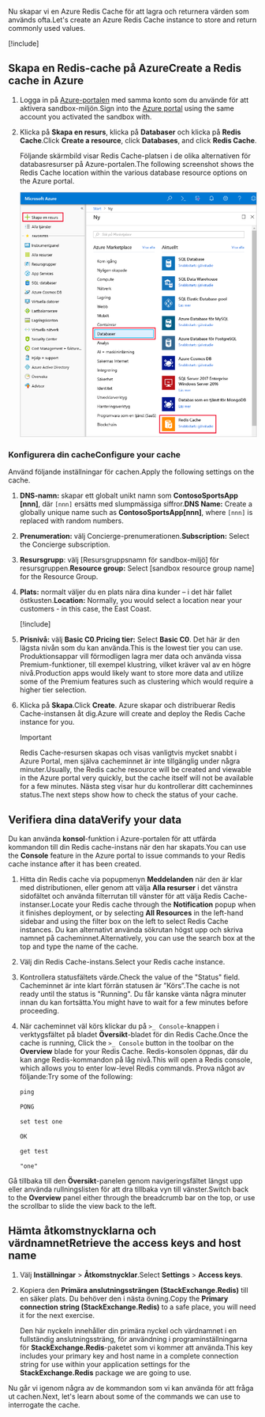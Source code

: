 <span data-ttu-id="7f104-101">Nu skapar vi en Azure Redis Cache för att lagra och returnera värden som används ofta.</span><span class="sxs-lookup"><span data-stu-id="7f104-101">Let's create an Azure Redis Cache instance to store and return commonly used values.</span></span>

<!-- Activate the sandbox -->
[!include[](../../../includes/azure-sandbox-activate.md)]

## <a name="create-a-redis-cache-in-azure"></a><span data-ttu-id="7f104-102">Skapa en Redis-cache på Azure</span><span class="sxs-lookup"><span data-stu-id="7f104-102">Create a Redis cache in Azure</span></span>

1. <span data-ttu-id="7f104-103">Logga in på [Azure-portalen](https://portal.azure.com/learn.docs.microsoft.com?azure-portal=true) med samma konto som du använde för att aktivera sandbox-miljön.</span><span class="sxs-lookup"><span data-stu-id="7f104-103">Sign into the [Azure portal](https://portal.azure.com/learn.docs.microsoft.com?azure-portal=true) using the same account you activated the sandbox with.</span></span>

1. <span data-ttu-id="7f104-104">Klicka på **Skapa en resurs**, klicka på **Databaser** och klicka på **Redis Cache**.</span><span class="sxs-lookup"><span data-stu-id="7f104-104">Click **Create a resource**, click **Databases**, and click **Redis Cache**.</span></span>

    <span data-ttu-id="7f104-105">Följande skärmbild visar Redis Cache-platsen i de olika alternativen för databasresurser på Azure-portalen.</span><span class="sxs-lookup"><span data-stu-id="7f104-105">The following screenshot shows the Redis Cache location within the various database resource options on the Azure portal.</span></span>

    ![Skärmbild som visar Azure-portalens databasalternativ, med Skapa en resurs, Databas och Redis Cache-alternativet markerade.](../media/4-create-a-cache-1.png)

### <a name="configure-your-cache"></a><span data-ttu-id="7f104-107">Konfigurera din cache</span><span class="sxs-lookup"><span data-stu-id="7f104-107">Configure your cache</span></span>

<span data-ttu-id="7f104-108">Använd följande inställningar för cachen.</span><span class="sxs-lookup"><span data-stu-id="7f104-108">Apply the following settings on the cache.</span></span>

1. <span data-ttu-id="7f104-109">**DNS-namn:** skapar ett globalt unikt namn som **ContosoSportsApp [nnn]**, där `[nnn]` ersätts med slumpmässiga siffror.</span><span class="sxs-lookup"><span data-stu-id="7f104-109">**DNS Name:** Create a globally unique name such as **ContosoSportsApp[nnn]**, where `[nnn]` is replaced with random numbers.</span></span>

1. <span data-ttu-id="7f104-110">**Prenumeration:** välj Concierge-prenumerationen.</span><span class="sxs-lookup"><span data-stu-id="7f104-110">**Subscription:** Select the Concierge subscription.</span></span>

1. <span data-ttu-id="7f104-111">**Resursgrupp**: välj <rgn>[Resursgruppsnamn för sandbox-miljö]</rgn> för resursgruppen.</span><span class="sxs-lookup"><span data-stu-id="7f104-111">**Resource group:** Select <rgn>[sandbox resource group name]</rgn> for the Resource Group.</span></span>

1. <span data-ttu-id="7f104-112">**Plats:** normalt väljer du en plats nära dina kunder – i det här fallet östkusten.</span><span class="sxs-lookup"><span data-stu-id="7f104-112">**Location:** Normally, you would select a location near your customers - in this case, the East Coast.</span></span>

    [!include[](../../../includes/azure-sandbox-regions-note-friendly.md)]

5. <span data-ttu-id="7f104-113">**Prisnivå:** välj **Basic C0**.</span><span class="sxs-lookup"><span data-stu-id="7f104-113">**Pricing tier:** Select **Basic C0**.</span></span> <span data-ttu-id="7f104-114">Det här är den lägsta nivån som du kan använda.</span><span class="sxs-lookup"><span data-stu-id="7f104-114">This is the lowest tier you can use.</span></span> <span data-ttu-id="7f104-115">Produktionsappar vill förmodligen lagra mer data och använda vissa Premium-funktioner, till exempel klustring, vilket kräver val av en högre nivå.</span><span class="sxs-lookup"><span data-stu-id="7f104-115">Production apps would likely want to store more data and utilize some of the Premium features such as clustering which would require a higher tier selection.</span></span>

1. <span data-ttu-id="7f104-116">Klicka på **Skapa**.</span><span class="sxs-lookup"><span data-stu-id="7f104-116">Click **Create**.</span></span> <span data-ttu-id="7f104-117">Azure skapar och distribuerar Redis Cache-instansen åt dig.</span><span class="sxs-lookup"><span data-stu-id="7f104-117">Azure will create and deploy the Redis Cache instance for you.</span></span>

    > [!IMPORTANT]
    > <span data-ttu-id="7f104-118">Redis Cache-resursen skapas och visas vanligtvis mycket snabbt i Azure Portal, men själva cacheminnet är inte tillgänglig under några minuter.</span><span class="sxs-lookup"><span data-stu-id="7f104-118">Usually, the Redis cache resource will be created and viewable in the Azure portal very quickly, but the cache itself will not be available for a few minutes.</span></span> <span data-ttu-id="7f104-119">Nästa steg visar hur du kontrollerar ditt cacheminnes status.</span><span class="sxs-lookup"><span data-stu-id="7f104-119">The next steps show how to check the status of your cache.</span></span>

## <a name="verify-your-data"></a><span data-ttu-id="7f104-120">Verifiera dina data</span><span class="sxs-lookup"><span data-stu-id="7f104-120">Verify your data</span></span>

<span data-ttu-id="7f104-121">Du kan använda **konsol**-funktion i Azure-portalen för att utfärda kommandon till din Redis cache-instans när den har skapats.</span><span class="sxs-lookup"><span data-stu-id="7f104-121">You can use the **Console** feature in the Azure portal to issue commands to your Redis cache instance after it has been created.</span></span>

1. <span data-ttu-id="7f104-122">Hitta din Redis cache via popupmenyn **Meddelanden** när den är klar med distributionen, eller genom att välja **Alla resurser** i det vänstra sidofältet och använda filterrutan till vänster för att välja Redis Cache-instanser.</span><span class="sxs-lookup"><span data-stu-id="7f104-122">Locate your Redis cache through the **Notification** popup when it finishes deployment, or by selecting **All Resources** in the left-hand sidebar and using the filter box on the left to select Redis Cache instances.</span></span> <span data-ttu-id="7f104-123">Du kan alternativt använda sökrutan högst upp och skriva namnet på cacheminnet.</span><span class="sxs-lookup"><span data-stu-id="7f104-123">Alternatively, you can use the search box at the top and type the name of the cache.</span></span>

1. <span data-ttu-id="7f104-124">Välj din Redis Cache-instans.</span><span class="sxs-lookup"><span data-stu-id="7f104-124">Select your Redis cache instance.</span></span>

1. <span data-ttu-id="7f104-125">Kontrollera statusfältets värde.</span><span class="sxs-lookup"><span data-stu-id="7f104-125">Check the value of the "Status" field.</span></span> <span data-ttu-id="7f104-126">Cacheminnet är inte klart förrän statusen är ”Körs”.</span><span class="sxs-lookup"><span data-stu-id="7f104-126">The cache is not ready until the status is "Running".</span></span> <span data-ttu-id="7f104-127">Du får kanske vänta några minuter innan du kan fortsätta.</span><span class="sxs-lookup"><span data-stu-id="7f104-127">You might have to wait for a few minutes before proceeding.</span></span>

1. <span data-ttu-id="7f104-128">När cacheminnet väl körs klickar du på `>_ Console`-knappen i verktygsfältet på bladet **Översikt**-bladet för din Redis Cache.</span><span class="sxs-lookup"><span data-stu-id="7f104-128">Once the cache is running, Click the `>_ Console` button in the toolbar on the **Overview** blade for your Redis Cache.</span></span> <span data-ttu-id="7f104-129">Redis-konsolen öppnas, där du kan ange Redis-kommandon på låg nivå.</span><span class="sxs-lookup"><span data-stu-id="7f104-129">This will open a Redis console, which allows you to enter low-level Redis commands.</span></span> <span data-ttu-id="7f104-130">Prova något av följande:</span><span class="sxs-lookup"><span data-stu-id="7f104-130">Try some of the following:</span></span>

    ```console
    ping
    ```

    ```output
    PONG
    ```

    ```console
    set test one
    ```

    ```output
    OK
    ```

    ```console
    get test
    ```

    ```output
    "one"
    ```

<span data-ttu-id="7f104-131">Gå tillbaka till den **Översikt**-panelen genom navigeringsfältet längst upp eller använda rullningslisten för att dra tillbaka vyn till vänster.</span><span class="sxs-lookup"><span data-stu-id="7f104-131">Switch back to the **Overview** panel either through the breadcrumb bar on the top, or use the scrollbar to slide the view back to the left.</span></span>

## <a name="retrieve-the-access-keys-and-host-name"></a><span data-ttu-id="7f104-132">Hämta åtkomstnycklarna och värdnamnet</span><span class="sxs-lookup"><span data-stu-id="7f104-132">Retrieve the access keys and host name</span></span>

1. <span data-ttu-id="7f104-133">Välj **Inställningar** > **Åtkomstnycklar**.</span><span class="sxs-lookup"><span data-stu-id="7f104-133">Select **Settings** > **Access keys**.</span></span>

1. <span data-ttu-id="7f104-134">Kopiera den **Primära anslutningssträngen (StackExchange.Redis)** till en säker plats. Du behöver den i nästa övning.</span><span class="sxs-lookup"><span data-stu-id="7f104-134">Copy the **Primary connection string (StackExchange.Redis)** to a safe place, you will need it for the next exercise.</span></span>

    <span data-ttu-id="7f104-135">Den här nyckeln innehåller din primära nyckel och värdnamnet i en fullständig anslutningssträng, för användning i programinställningarna för **StackExchange.Redis**-paketet som vi kommer att använda.</span><span class="sxs-lookup"><span data-stu-id="7f104-135">This key includes your primary key and host name in a complete connection string for use within your application settings for the **StackExchange.Redis** package we are going to use.</span></span>

<span data-ttu-id="7f104-136">Nu går vi igenom några av de kommandon som vi kan använda för att fråga ut cachen.</span><span class="sxs-lookup"><span data-stu-id="7f104-136">Next, let's learn about some of the commands we can use to interrogate the cache.</span></span>